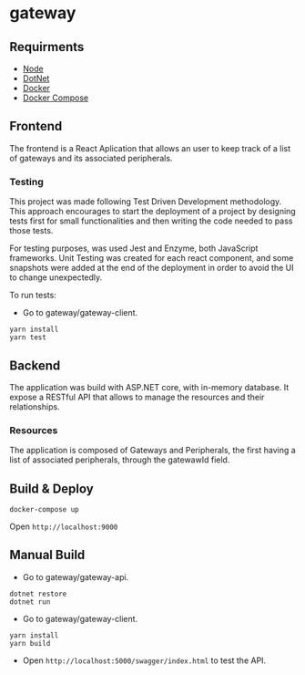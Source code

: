 # gateway

## Requirments

- [Node](https://nodejs.org/)
- [DotNet](https://dotnet.microsoft.com/)
- [Docker](https://www.docker.com/)
- [Docker Compose](https://docs.docker.com/compose/)

## Frontend

The frontend is a React Aplication that allows an user to keep track of a list of gateways and its associated peripherals.

### Testing

This project was made following Test Driven Development methodology. This approach encourages to start the deployment of a project by designing tests first for small functionalities and then writing the code needed to pass those tests.

For testing purposes, was used Jest and Enzyme, both JavaScript frameworks. Unit Testing was created for each react component, and some snapshots were added at the end of the deployment in order to avoid the UI to change unexpectedly.

To run tests:

- Go to gateway/gateway-client.

```
yarn install
yarn test
```

## Backend

The application was build with ASP.NET core, with in-memory database. It expose a RESTful API that allows to manage the resources and their relationships.

### Resources

The application is composed of Gateways and Peripherals, the first having a list of associated peripherals, through the gatewawId field.

## Build & Deploy

```
docker-compose up
```

Open `http://localhost:9000`

## Manual Build

- Go to gateway/gateway-api.

```
dotnet restore
dotnet run
```

- Go to gateway/gateway-client.

```
yarn install
yarn build
```

- Open `http://localhost:5000/swagger/index.html` to test the API.
